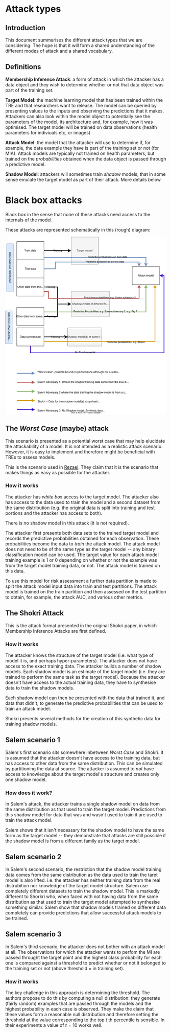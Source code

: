 # Attack types

## Introduction

This document summarises the different attack types that we are considering. The hope is that it will form a shared understanding of the different modes of attack and a shared vocabulary.

## Definitions

**Membership Inference Attack**: a form of attack in which the attacker has a data object and they wish to determine whether or not that data object was part of the training set.

**Target Model**: the machine learning model that has been trained within the TRE and that researchers want to release. The model can be queried by presenting values to the inputs and observing the predictions that it makes. Attackers can also look within the model object to potentially see the parameters of the model, its architecture and, for example, how it was optimised. The target model will be trained on data observations (health parameters for indiviuals etc, or images)

**Attack Model**: the model that the attacker will use to determine if, for example, the data example they have is part of the training set or not (for MIA). Attack models are typically not trained on health parameters, but trained on the _probabilities_ obtained when the data object is passed through a predictive model.

**Shadow Model**: attackers will sometimes train _shadow_ models, that in some sense emulate the target model as part of their attack. More details below.

# Black box attacks

Black box in the sense that none of these attacks need access to the internals of the model.

These attacks are represented schematically in this (rough) diagram:

<img src="attacks.svg">

## The _Worst Case_ (maybe) attack

This scenario is presented as a potential worst case that may help elucidate the attackability of a model. It is not intended as a realistic attack scenario. However, it is easy to implement and therefore might be beneficial with TREs to assess models.

This is the scenario used in [Rezaei](https://openaccess.thecvf.com/content/CVPR2021/papers/Rezaei_On_the_Difficulty_of_Membership_Inference_Attacks_CVPR_2021_paper.pdf). They claim that it is the scenario that makes things as easy as possible for the attacker.

### How it works

The attacker has _white box_ access to the target model. The attacker also has access to the data used to train the model and a second dataset from the same distribution (e.g. the original data is split into training and test portions and the attacker has access to both).

There is no shadow model in this attack (it is not required).

The attacker first presents both data sets to the trained target model and records the predictive probabilities obtained for each observation. These probabilities become the data to _train_ the attack model. The attack model does not need to be of the same type as the target model -- any binary classification model can be used. The target value for each attack model training example is 1 or 0 depending on whether or not the example was from the target model training data, or not. The attack model is trained on this data.

To use this model for risk assessment a further data partition is made to split the attack model input data into train and test partitions. The attack model is trained on the train partition and then assessed on the test partition to obtain, for example, the attack AUC, and various other metrics.

## The Shokri Attack

This is the attack format presented in the original Shokri paper, in which Membership Inference Attacks are first defined.

### How it works

The attacker knows the structure of the target model (i.e. what type of model it is, and perhaps hyper-parameters). The attacker does not have access to the exact training data. The attacker builds a number of shadow models. Each shadow model is an estimate of the target model (i.e. they are trained to perform the same task as the target model). Because the attacker doesn't have access to the actual training data, they have to synthesise data to train the shadow models.

Each shadow model can then be presented with the data that trained it, and data that didn't, to generate the predictive probabilities that can be used to train an attack model.

Shokri presents several methods for the creation of this synthetic data for training shadow models.

## Salem scenario 1

Salem's first scenario sits somewhere inbetween _Worst Case_ and Shokri. It is assumed that the attacker doesn't have access to the training data, but has access to other data from the same distribution. This can be simulated by partitioning the data at source. The attacker is assumed to _not_ have access to knowledge about the target model's structure and creates only one shadow model.

### How does it work?

In Salem's attack, the attacker trains a single shadow model on data from the same distribution as that used to train the target model. Predictions from this shadow model for data that was and wasn't used to train it are used to train the attack model.

Salem shows that it isn't necessary for the shadow model to have the same form as the target model -- they demonstrate that attacks are still possible if the shadow model is from a different family as the target model.

## Salem scenario 2

In Salem's second scenario, the restriction that the shadow model training data comes from the same distribution as the data used to train the taret model is also lifted. i.e. the attacker has neither training data from the real distrubition nor knowledge of the target model structure. Salem use completely different datasets to train the shadow model. This is markedly different to Shorkri who, when faced with not having data from the same distribution as that used to train the target model attempted to synthesise something similar. Salem show that shadow models trained on different data completely can provide predictions that allow successful attack models to be trained.

## Salem scenario 3

In Salem's third scenario, the attacker does not bother with an attack model at all. The observations for which the attacker wants to perfom the MI are passed throught the target point and the highest class probability for each one is compared against a threshold to predict whether or not it belonged to the training set or not (above threshold = in training set).

### How it works

The key challenge in this approach is determining the threshold. The authors propose to do this by computing a null distribution: they generate (fairly random) examples that are passed through the models and the highest probability in each case is observed. They make the claim that these values form a reasonable null distribution and therefore setting the threshold at the value corresponding to the top $t$ th percentile is sensible. In their experiments a value of $t=10$ works well.

